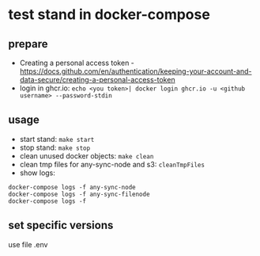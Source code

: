 # test stand in docker-compose

## prepare
* Creating a personal access token - https://docs.github.com/en/authentication/keeping-your-account-and-data-secure/creating-a-personal-access-token
* login in ghcr.io: ```echo <you token>| docker login ghcr.io -u <github username> --password-stdin```

## usage
* start stand: ```make start```
* stop stand: ```make stop```
* clean unused docker objects: ```make clean```
* clean tmp files for any-sync-node and s3: ```cleanTmpFiles```
* show logs:
```
docker-compose logs -f any-sync-node
docker-compose logs -f any-sync-filenode
docker-compose logs -f
```

## set specific versions
use file .env
